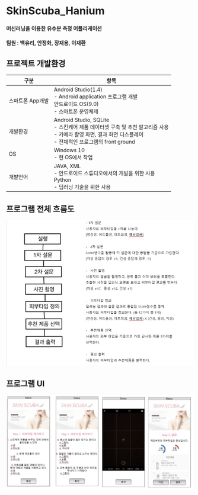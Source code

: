 # SkinScuba_Hanium
#### 머신러닝을 이용한 유수분 측정 어플리케이션
#### 팀원 : 백유리, 안정화, 장재용, 이재환
## 프로젝트 개발환경


|구분|항목|
|------|---|
|스마트폰 App개발|Android Studio(1.4)<br/> - Android application 프로그램 개발<br/> 안드로이드 OS(9.0)<br/> - 스마트폰 운영체제|
|개발환경|Android Studio, SQLite<br/> - 스킨케어 제품 데이터셋 구축 및 추천 알고리즘 사용 <br/> - 카메라 촬영 화면, 결과 화면 디스플레이 <br/> - 전체적인 프로그램의  front ground|
|OS|Windows 10<br/> - 현 OS에서 작업|
|개발언어|JAVA, XML<br/> - 안드로이드 스튜디오에서의 개발을 위한 사용 <br/>Python<br/> - 딥러닝 기술을 위한 사용|

## 프로그램 전체 흐름도  

![흐름도](https://github.com/BaekYuri/SkinScuba_Hanium/blob/master/SkinScuba_flow.jpg)

## 프로그램 UI  

![UI](https://github.com/BaekYuri/SkinScuba_Hanium/blob/master/SkinScuba_UI.jpg)
